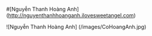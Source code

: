 #[Nguyễn Thanh Hoàng Anh] (http://nguyenthanhhoanganh.ilovesweetangel.com)

![Nguyễn Thanh Hoàng Anh] (/images/CoHoangAnh.jpg)
 
